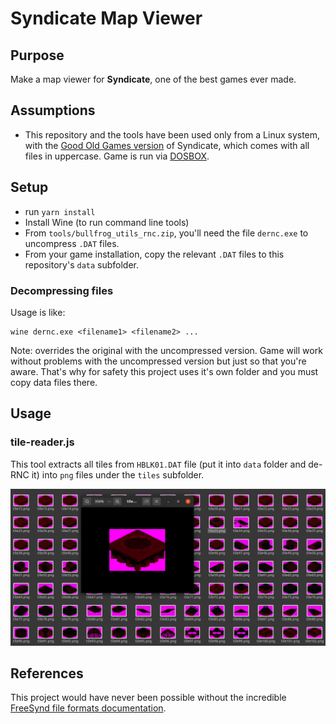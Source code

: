 # Syndicate Map Viewer

## Purpose

Make a map viewer for **Syndicate**, one of the best games ever made.

## Assumptions

- This repository and the tools have been used only from a Linux system, with the [Good Old Games version](https://www.gog.com/game/syndicate) of Syndicate, which comes with all files in uppercase. Game is run via [DOSBOX](https://www.dosbox.com/).

## Setup

- run `yarn install`
- Install Wine (to run command line tools)
- From `tools/bullfrog_utils_rnc.zip`, you'll need the file `dernc.exe` to uncompress `.DAT` files.
- From your game installation, copy the relevant `.DAT` files to this repository's `data` subfolder.

### Decompressing files

Usage is like:
```
wine dernc.exe <filename1> <filename2> ...
```
Note: overrides the original with the uncompressed version. Game will work without problems with the uncompressed version but just so that you're aware. That's why for safety this project uses it's own folder and you must copy data files there.

## Usage

### tile-reader.js

This tool extracts all tiles from `HBLK01.DAT` file (put it into `data` folder and de-RNC it) into `png` files under the `tiles` subfolder.

![Tile Reader dumped tles](doc/tile-reader-screenshot.png)


## References

This project would have never been possible without the incredible [FreeSynd file formats documentation](https://freesynd.sourceforge.io/ff.php).
